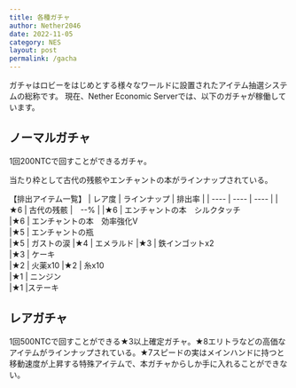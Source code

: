 ```yaml
---
title: 各種ガチャ
author: Nether2046
date: 2022-11-05
category: NES
layout: post
permalink: /gacha
---
```


ガチャはロビーをはじめとする様々なワールドに設置されたアイテム抽選システムの総称です。
現在、Nether Economic Serverでは、以下のガチャが稼働しています。


## ノーマルガチャ
1回200NTCで回すことができるガチャ。

当たり枠として古代の残骸やエンチャントの本がラインナップされている。


【排出アイテム一覧】
| レア度	| ラインナップ |	排出率 |
| ---- | ---- | ---- |
|★6	| 古代の残骸	|　--% |
|★6	| エンチャントの本　シルクタッチ	
|★6	| エンチャントの本　効率強化Ⅴ	
|★5	| エンチャントの瓶	
|★5	| ガストの涙	
|★4	| エメラルド	
|★3	| 鉄インゴットx2	
|★3	| ケーキ	
|★2	| 火薬x10	
|★2	| 糸x10	
|★1	| ニンジン	
|★1	|ステーキ	



## レアガチャ
1回500NTCで回すことができる★3以上確定ガチャ。★8エリトラなどの高価なアイテムがラインナップされている。★7スピードの実はメインハンドに持つと移動速度が上昇する特殊アイテムで、本ガチャからしか手に入れることができない。

